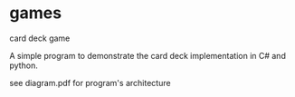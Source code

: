 # games
card deck game

A simple program to demonstrate the card deck implementation in C# and python.

see diagram.pdf for program's architecture
